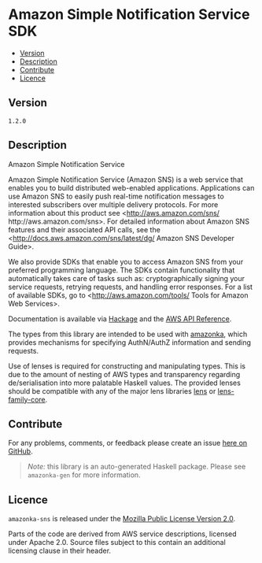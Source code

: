 # Amazon Simple Notification Service SDK

* [Version](#version)
* [Description](#description)
* [Contribute](#contribute)
* [Licence](#licence)


## Version

`1.2.0`


## Description

Amazon Simple Notification Service

Amazon Simple Notification Service (Amazon SNS) is a web service that
enables you to build distributed web-enabled applications. Applications
can use Amazon SNS to easily push real-time notification messages to
interested subscribers over multiple delivery protocols. For more
information about this product see
<http://aws.amazon.com/sns/ http:\/\/aws.amazon.com\/sns>. For detailed
information about Amazon SNS features and their associated API calls,
see the
<http://docs.aws.amazon.com/sns/latest/dg/ Amazon SNS Developer Guide>.

We also provide SDKs that enable you to access Amazon SNS from your
preferred programming language. The SDKs contain functionality that
automatically takes care of tasks such as: cryptographically signing
your service requests, retrying requests, and handling error responses.
For a list of available SDKs, go to
<http://aws.amazon.com/tools/ Tools for Amazon Web Services>.

Documentation is available via [Hackage](http://hackage.haskell.org/package/amazonka-sns)
and the [AWS API Reference](http://docs.aws.amazon.com/sns/latest/api/Welcome.html).

The types from this library are intended to be used with [amazonka](http://hackage.haskell.org/package/amazonka),
which provides mechanisms for specifying AuthN/AuthZ information and sending requests.

Use of lenses is required for constructing and manipulating types.
This is due to the amount of nesting of AWS types and transparency regarding
de/serialisation into more palatable Haskell values.
The provided lenses should be compatible with any of the major lens libraries
[lens](http://hackage.haskell.org/package/lens) or [lens-family-core](http://hackage.haskell.org/package/lens-family-core).

## Contribute

For any problems, comments, or feedback please create an issue [here on GitHub](https://github.com/brendanhay/amazonka/issues).

> _Note:_ this library is an auto-generated Haskell package. Please see `amazonka-gen` for more information.


## Licence

`amazonka-sns` is released under the [Mozilla Public License Version 2.0](http://www.mozilla.org/MPL/).

Parts of the code are derived from AWS service descriptions, licensed under Apache 2.0.
Source files subject to this contain an additional licensing clause in their header.
